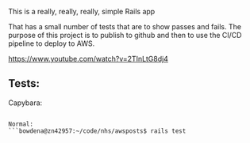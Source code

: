 This is a really, really, really, simple Rails app

That has a small number of tests that are to show passes and fails.
The purpose of this project is to publish to github and then to use the CI/CD pipeline to deploy to AWS.


https://www.youtube.com/watch?v=2TInLtG8dj4

## Tests:

Capybara:
  ```bowdena@zn42957:~/code/nhs/awsposts$ rails test:system

Normal:
  ```bowdena@zn42957:~/code/nhs/awsposts$ rails test

